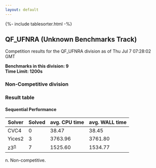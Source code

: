 ```yaml
---
layout: default
---
```

{%- include tablesorter.html -%}

##  QF_UFNRA (Unknown Benchmarks Track)

Competition results for the QF_UFNRA division as of Thu Jul 7 07:28:02 GMT

**Benchmarks in this division: 9**
<br/>
**Time Limit: 1200s**


###  Non-Competitive division 
### Result table
 




#### Sequential Performance
<table id="sequential" class="result sorted">
<thead>
<tr>
<th class="center">Solver</th>
<th class="center">Solved</th>
<th class="center">avg. CPU time </th>
<th class="center">avg. WALL time </th>
</tr>
</thead>
<tr>
<td>CVC4</td>
<td class="right">0</td>
<td class="right">38.47</td>
<td class="right">38.45</td>
</tr>
<tr>
<td>Yices2</td>
<td class="right">3</td>
<td class="right">3763.96</td>
<td class="right">3761.80</td>
</tr>
<tr>
<td>z3<SUP><a href="#fn">n</a></SUP>
</td>
<td class="right">7</td>
<td class="right">1525.60</td>
<td class="right">1534.77</td>
</tr>
</table>
<span id="fn"> n. Non-competitive.</span>


